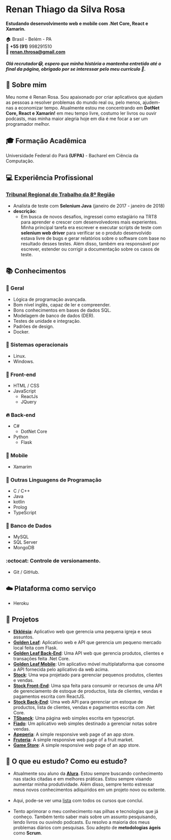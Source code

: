 # Renan Thiago da Silva Rosa
**Estudando desenvolvimento web e mobile com .Net Core, React e Xamarin.**

:house:    Brasil - Belém - PA <br>
:iphone:   **+55 (91)** 998291510 <br>
:email:  **renan.throsa@gmail.com**

##### Olá recrutador:smiley:, espero que minha história o mantenha entretido até o final da página, obrigado por se interessar pelo meu currículo :beginner:.

## :bell: Sobre mim
Meu nome é Renan Rosa. Sou apaixonado por criar aplicativos que ajudam as pessoas a resolver problemas do mundo real ou, pelo menos, ajudem-nas a economizar tempo. 
Atualmente estou me concentrando em **DotNet Core, React e Xamarin!** em meu tempo livre, costumo ler livros ou ouvir podcasts, mas minha maior alegria hoje em dia 
é me focar a ser um programador melhor. 

## :mortar_board: Formação Acadêmica
Universidade Federal do Pará **(UFPA)** - Bacharel em Ciência da Computação. <br>

## :computer: Experiência Profissional

### [Tribunal Regional do Trabalho da 8º Região](https://www.trt8.jus.br/)
* Analista de teste com **Selenium Java** (janeiro de 2017 - janeiro de 2018)
* **descrição:**
  * Em busca de novos desafios, ingressei como estagiário na TRT8 para aprender e crescer com desenvolvedores mais experientes. 
Minha principal tarefa era escrever e executar scripts de teste com **selenium web driver** para verificar se o produto desenvolvido estava livre de bugs e 
gerar relatórios sobre o software com base no resultado desses testes. Além disso, também era responsável por escrever, estender ou corrigir a documentação 
sobre os casos de teste.


## :books: Conhecimentos

### :pushpin: Geral
* Lógica de programação avançada.
* Bom nível inglês, capaz de ler e compreender.
* Bons conhecimentos em bases de dados SQL.
* Modelagem de banco de dados (DER).
* Testes de unidade e integração.
* Padrões de design.
* Docker.

### :penguin: Sistemas operacionais
* Linux.
* Windows.

### :ocean: Front-end
* HTML / CSS  
* JavaScript
    * ReactJs
    * JQuery

### :fire: Back-end
* C#
  * DotNet Core  
* Python
    * Flask
    
### :iphone: Mobile
* Xamarim

### :muscle: Outras Linguagens de Programação
* C / C++ 
* Java
* kotlin
* Prolog
* TypeScript

### :floppy_disk: Banco de Dados
* MySQL
* SQL Server
* MongoDB

### :octocat: Controle de versionamento.
* Git / GitHub.

## :cloud: Plataforma como serviço
* Heroku

## :open_file_folder: Projetos
* [**Ekklésia**](https://github.com/RenanCbcc/ekklesia): Aplicativo web que gerencia uma pequena igreja e seus assuntos.
* [**Golden Leaf**](https://github.com/RenanCbcc/Golden_leaf): Aplicativo web e API que gerencia um pequeno mercado local feita com Flask.
* [**Golden Leaf Back-End**](https://github.com/RenanCbcc/GoldenLeafMobile): Uma API web que gerencia produtos, clientes e transações feita .Net Core.
* [**Golden Leaf Mobile**](https://github.com/RenanCbcc/GoldenLeafMobile): Um aplicativo móvel multiplataforma que consome a API fornecida pelo aplicativo da web acima.
* [**Stock**](https://github.com/RenanCbcc/Stock): Uma wpa projetado para gerenciar pequenos produtos, clientes e vendas.
* [**Stock Front-End**](https://github.com/RenanCbcc/stock-front-end): Uma spa feita para consumir or recursos de uma API de gerenciamento de estoque de productos, lista de clientes, vendas e pagamentos escrita com ReactJS.
* [**Stock Back-End**](https://github.com/RenanCbcc/Stock-Back-End): Uma web API para gerenciar um estoque de productos, lista de clientes, vendas e pagamentos escrita com .Net Core. 
* [**TSbanck**](https://github.com/RenanCbcc/tsbank): Uma página web simples escrita em typescript.
* [**Fiado**](https://github.com/RenanCbcc/Fiado): Um aplicativo web simples destinado a gerenciar notas sobre vendas.
* [**Apeperia**](https://github.com/RenanCbcc/apeperia): A simple responsive web page of an app store.
* [**Fruteria**](https://github.com/RenanCbcc/fruteria): A simple responsive web page of a fruit market.
* [**Game Store**](https://github.com/RenanCbcc/games-store): A simple responsive web page of an app store.


## :triangular_flag_on_post: O que eu estudo? Como eu estudo?
* Atualmente sou aluno da [**Alura**](https://cursos.alura.com.br). Estou sempre buscando conhecimento nas stacks citadas e em melhores práticas. 
Estou sempre visando aumentar minha produtividade. Além disso, sempre tento estressar meus novos conhecimentos adiquiridos em um projeto novo ou exitente.
<br> <br>
* Aqui, pode-se ver uma [lista](https://cursos.alura.com.br/user/renanrosa/fullCertificate/a57890dbb6b700bf240ff749ebfd913e) com todos os cursos que concluí.
<br> <br>
* Tento aprimorar o meu conhecimento nas pilhas e tecnologias que já conheço. Também tento saber mais sobre um assunto pesquisando, lendo livros ou ouvindo podcasts. 
Eu resolvo a maioria dos meus problemas diários com pesquisas. Sou adepto de **metodologias ágeis** como **Scrum**.
